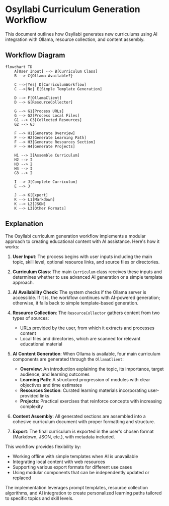 # Osyllabi Curriculum Generation Workflow

This document outlines how Osyllabi generates new curriculums using AI integration with Ollama, resource collection, and content assembly.

## Workflow Diagram

```mermaid
flowchart TD
    A[User Input] --> B[Curriculum Class]
    B --> C{Ollama Available?}
    
    C -->|Yes| D[CurriculumWorkflow]
    C -->|No| E[Simple Template Generation]
    
    D --> F[OllamaClient]
    D --> G[ResourceCollector]
    
    G --> G1[Process URLs]
    G --> G2[Process Local Files]
    G1 --> G3[Collected Resources]
    G2 --> G3
    
    F --> H1[Generate Overview]
    F --> H2[Generate Learning Path]
    F --> H3[Generate Resources Section]
    F --> H4[Generate Projects]
    
    H1 --> I[Assemble Curriculum]
    H2 --> I
    H3 --> I
    H4 --> I
    G3 --> I
    
    I --> J[Complete Curriculum]
    E --> J
    
    J --> K[Export]
    K --> L1[Markdown]
    K --> L2[JSON]
    K --> L3[Other Formats]
```

## Explanation

The Osyllabi curriculum generation workflow implements a modular approach to creating educational content with AI assistance. Here's how it works:

1. **User Input**: The process begins with user inputs including the main topic, skill level, optional resource links, and source files or directories.

2. **Curriculum Class**: The main `Curriculum` class receives these inputs and determines whether to use advanced AI generation or a simple template approach.

3. **AI Availability Check**: The system checks if the Ollama server is accessible. If it is, the workflow continues with AI-powered generation; otherwise, it falls back to simple template-based generation.

4. **Resource Collection**: The `ResourceCollector` gathers content from two types of sources:
   - URLs provided by the user, from which it extracts and processes content
   - Local files and directories, which are scanned for relevant educational material

5. **AI Content Generation**: When Ollama is available, four main curriculum components are generated through the `OllamaClient`:
   - **Overview**: An introduction explaining the topic, its importance, target audience, and learning outcomes
   - **Learning Path**: A structured progression of modules with clear objectives and time estimates
   - **Resources Section**: Curated learning materials incorporating user-provided links
   - **Projects**: Practical exercises that reinforce concepts with increasing complexity

6. **Content Assembly**: All generated sections are assembled into a cohesive curriculum document with proper formatting and structure.

7. **Export**: The final curriculum is exported in the user's chosen format (Markdown, JSON, etc.), with metadata included.

This workflow provides flexibility by:
- Working offline with simple templates when AI is unavailable
- Integrating local content with web resources
- Supporting various export formats for different use cases
- Using modular components that can be independently updated or replaced

The implementation leverages prompt templates, resource collection algorithms, and AI integration to create personalized learning paths tailored to specific topics and skill levels.
